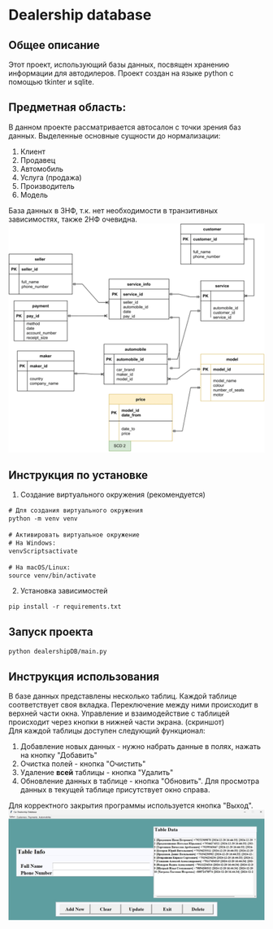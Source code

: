 # Dealership database
## Общее описание
Этот проект, использующий базы данных, посвящен хранению информации для автодилеров. Проект создан на языке python с помощью tkinter и sqlite.

## Предметная область:
В данном проекте рассматривается автосалон с точки зрения баз данных.
Выделенные основные сущности до нормализации:
1.	Клиент
2.	Продавец
3.	Автомобиль
4.	Услуга (продажа)
5.	Производитель
6.	Модель

База данных в 3НФ, т.к. нет необходимости в транзитивных зависимостях, также 2НФ очевидна.
 <br />
![logical_model](docs/logical-model.png)
 <br />
## Инструкция по установке
1. Создание виртуального окружения (рекомендуется)
```
# Для создания виртуального окружения
python -m venv venv

# Активировать виртуальное окружение
# На Windows:
venvScriptsactivate

# На macOS/Linux:
source venv/bin/activate
```
2. Установка зависимостей
```
pip install -r requirements.txt
```
## Запуск проекта
```
python dealershipDB/main.py
```
## Инструкция использования
В базе данных представлены несколько таблиц. Каждой таблице соответствует своя вкладка. 
Переключение между ними происходит в верхней части окна. Управление и взаимодействие с таблицей происходит через кнопки в нижней части экрана. (скриншот) \
Для каждой таблицы доступен следующий функционал:
1. Добавление новых данных - нужно набрать данные в полях, нажать на кнопку "Добавить"
2. Очистка полей - кнопка "Очистить"
3. Удаление __всей__ таблицы - кнопка "Удалить"
4. Обновление данных в таблице - кнопка "Обновить". Для просмотра данных в текущей таблице присутствует окно справа.

Для корректного закрытия программы используется кнопка "Выход".
 <br />
![screenshot](docs/-qdjeu_DlRM.jpg)
 <br />
